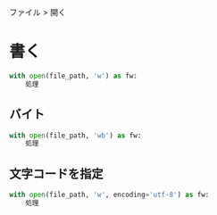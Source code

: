 ファイル > 開く
# 書く
```python
with open(file_path, 'w') as fw:
	処理
```

## バイト
```python
with open(file_path, 'wb') as fw:
	処理
```

## 文字コードを指定

```python
with open(file_path, 'w', encoding='utf-8') as fw:
	処理
```
